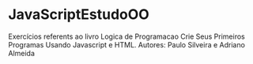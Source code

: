 # JavaScriptEstudoOO
Exercícios referents ao livro Logica de Programacao Crie Seus Primeiros Programas Usando Javascript e HTML.
Autores: Paulo Silveira e Adriano Almeida
